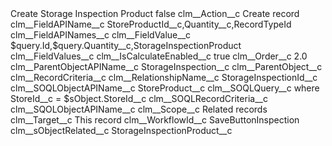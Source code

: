 <?xml version="1.0" encoding="UTF-8"?>
<CustomMetadata xmlns="http://soap.sforce.com/2006/04/metadata" xmlns:xsi="http://www.w3.org/2001/XMLSchema-instance" xmlns:xsd="http://www.w3.org/2001/XMLSchema">
    <label>Create Storage Inspection Product</label>
    <protected>false</protected>
    <values>
        <field>clm__Action__c</field>
        <value xsi:type="xsd:string">Create record</value>
    </values>
    <values>
        <field>clm__FieldAPIName__c</field>
        <value xsi:type="xsd:string">StoreProductId__c,Quantity__c,RecordTypeId</value>
    </values>
    <values>
        <field>clm__FieldAPINames__c</field>
        <value xsi:nil="true"/>
    </values>
    <values>
        <field>clm__FieldValue__c</field>
        <value xsi:type="xsd:string">$query.Id,$query.Quantity__c,StorageInspectionProduct</value>
    </values>
    <values>
        <field>clm__FieldValues__c</field>
        <value xsi:nil="true"/>
    </values>
    <values>
        <field>clm__IsCalculateEnabled__c</field>
        <value xsi:type="xsd:boolean">true</value>
    </values>
    <values>
        <field>clm__Order__c</field>
        <value xsi:type="xsd:double">2.0</value>
    </values>
    <values>
        <field>clm__ParentObjectAPIName__c</field>
        <value xsi:type="xsd:string">StorageInspection__c</value>
    </values>
    <values>
        <field>clm__ParentObject__c</field>
        <value xsi:nil="true"/>
    </values>
    <values>
        <field>clm__RecordCriteria__c</field>
        <value xsi:nil="true"/>
    </values>
    <values>
        <field>clm__RelationshipName__c</field>
        <value xsi:type="xsd:string">StorageInspectionId__c</value>
    </values>
    <values>
        <field>clm__SOQLObjectAPIName__c</field>
        <value xsi:type="xsd:string">StoreProduct__c</value>
    </values>
    <values>
        <field>clm__SOQLQuery__c</field>
        <value xsi:type="xsd:string">where StoreId__c = $sObject.StoreId__c</value>
    </values>
    <values>
        <field>clm__SOQLRecordCriteria__c</field>
        <value xsi:nil="true"/>
    </values>
    <values>
        <field>clm__SQOLObjectAPIName__c</field>
        <value xsi:nil="true"/>
    </values>
    <values>
        <field>clm__Scope__c</field>
        <value xsi:type="xsd:string">Related records</value>
    </values>
    <values>
        <field>clm__Target__c</field>
        <value xsi:type="xsd:string">This record</value>
    </values>
    <values>
        <field>clm__WorkflowId__c</field>
        <value xsi:type="xsd:string">SaveButtonInspection</value>
    </values>
    <values>
        <field>clm__sObjectRelated__c</field>
        <value xsi:type="xsd:string">StorageInspectionProduct__c</value>
    </values>
</CustomMetadata>
